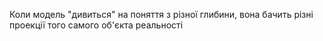 Коли модель "дивиться" на поняття з різної глибини, вона бачить різні проекції того самого об'єкта реальності